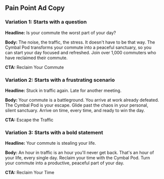 ## Pain Point Ad Copy

### Variation 1: Starts with a question

**Headline:** Is your commute the worst part of your day?

**Body:** The noise, the traffic, the stress. It doesn't have to be that way. The Cymbal Pod transforms your commute into a peaceful sanctuary, so you can start your day focused and refreshed. Join over 1,000 commuters who have reclaimed their commute.

**CTA:** Reclaim Your Commute

### Variation 2: Starts with a frustrating scenario

**Headline:** Stuck in traffic again. Late for another meeting.

**Body:** Your commute is a battleground. You arrive at work already defeated. The Cymbal Pod is your escape. Glide past the chaos in your personal, silent sanctuary. Arrive on time, every time, and ready to win the day.

**CTA:** Escape the Traffic

### Variation 3: Starts with a bold statement

**Headline:** Your commute is stealing your life.

**Body:** An hour in traffic is an hour you'll never get back. That's an hour of your life, every single day. Reclaim your time with the Cymbal Pod. Turn your commute into a productive, peaceful part of your day.

**CTA:** Reclaim Your Time
